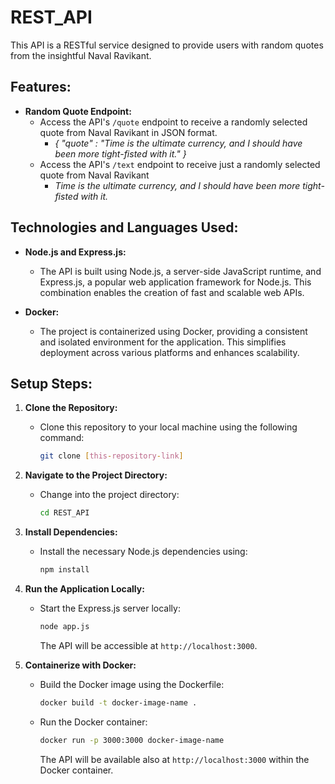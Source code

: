 # REST_API

This API is a RESTful service designed to provide users with random quotes from the insightful Naval Ravikant.

## Features:

- **Random Quote Endpoint:**
  - Access the API's `/quote` endpoint to receive a randomly selected quote from Naval Ravikant in JSON format.
    - *{ "quote" : "Time is the ultimate currency, and I should have been more tight-fisted with it." }*
  - Access the API's `/text` endpoint to receive just a randomly selected quote from Naval Ravikant
    - *Time is the ultimate currency, and I should have been more tight-fisted with it.*

## Technologies and Languages Used:

- **Node.js and Express.js:**
  - The API is built using Node.js, a server-side JavaScript runtime, and Express.js, a popular web application framework for Node.js. This combination enables the creation of fast and scalable web APIs.

- **Docker:**
  - The project is containerized using Docker, providing a consistent and isolated environment for the application. This simplifies deployment across various platforms and enhances scalability.

## Setup Steps:

1. **Clone the Repository:**
   - Clone this repository to your local machine using the following command:
     ```bash
     git clone [this-repository-link]
     ```

2. **Navigate to the Project Directory:**
   - Change into the project directory:
     ```bash
     cd REST_API
     ```

3. **Install Dependencies:**
   - Install the necessary Node.js dependencies using:
     ```bash
     npm install
     ```

4. **Run the Application Locally:**
   - Start the Express.js server locally:
     ```bash
     node app.js
     ```
     The API will be accessible at `http://localhost:3000`.

5. **Containerize with Docker:**
   - Build the Docker image using the Dockerfile:
     ```bash
     docker build -t docker-image-name .
     ```

   - Run the Docker container:
     ```bash
     docker run -p 3000:3000 docker-image-name
     ```
     The API will be available also at `http://localhost:3000` within the Docker container.
